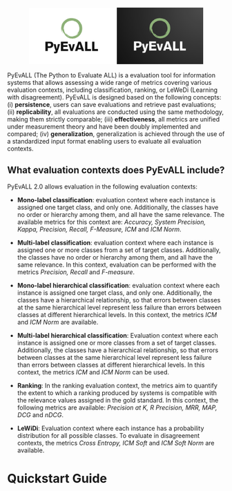 <p align="center">
    <img src="img/Logo_PyEvALL.png#gh-light-mode-only" height="auto" width="200"/>
    <img src="img/Logo_PyEvALL_dark.png#gh-dark-mode-only" height="auto" width="200"/>
</p>



PyEvALL (The Python to Evaluate ALL) is a evaluation tool for information systems that allows assessing a wide range of metrics covering various evaluation contexts, including classification, ranking, or LeWeDi (Learning with disagreement). PyEvALL is designed based on the following concepts: (i) **persistence**, users can save evaluations and retrieve past evaluations; (ii) **replicability**, all evaluations are conducted using the same methodology, making them strictly comparable; (iii) **effectiveness**, all metrics are unified under measurement theory and have been doubly implemented and compared; (iv) **generalization**, generalization is achieved through the use of a standardized input format enabling users to evaluate all evaluation contexts.

## What evaluation contexts does PyEvALL include?
PyEvALL 2.0 allows evaluation in the following evaluation contexts:

- **Mono-label classification**: evaluation context where each instance is assigned one target class, and only one. Additionally, the classes have no order or hierarchy among them, and all have the same relevance. The available metrics for this context are: *Accuracy, System Precision, Kappa, Precision, Recall, F-Measure, ICM* and *ICM Norm*.

- **Multi-label classification**: evaluation context where each instance is assigned one or more classes from a set of target classes. Additionally, the classes have no order or hierarchy among them, and all have the same relevance. In this context, evaluation can be performed with the metrics *Precision, Recall* and *F-measure*.

- **Mono-label hierarchical classification**: evaluation context where each instance is assigned one target class, and only one. Additionally, the classes have a hierarchical relationship, so that errors between classes at the same hierarchical level represent less failure than errors between classes at different hierarchical levels. In this context, the metrics *ICM* and *ICM Norm* are available.

- **Multi-label hierarchical classification**: Evaluation context where each instance is assigned one or more classes from a set of target classes. Additionally, the classes have a hierarchical relationship, so that errors between classes at the same hierarchical level represent less failure than errors between classes at different hierarchical levels. In this context, the metrics *ICM* and *ICM Norm* can be used.

- **Ranking**: In the ranking evaluation context, the metrics aim to quantify the extent to which a ranking produced by systems is compatible with the relevance values assigned in the gold standard. In this context, the following metrics are available: *Precision at K, R Precision, MRR, MAP, DCG* and *nDCG*.

- **LeWiDi**: Evaluation context where each instance has a probability distribution for all possible classes. To evaluate in disagreement contexts, the metrics *Cross Entropy, ICM Soft* and *ICM Soft Norm* are available.


# Quickstart Guide






